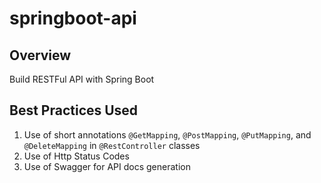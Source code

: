# springboot-api

## Overview
Build RESTFul API with Spring Boot

## Best Practices Used
1. Use of short annotations `@GetMapping`, `@PostMapping`, `@PutMapping`, and `@DeleteMapping` in `@RestController` classes
2. Use of Http Status Codes
3. Use of Swagger for API docs generation
